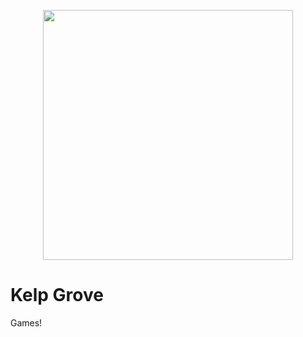 <p align="center">
  <img src="https://user-images.githubusercontent.com/60324/179770486-01bf8cee-0c57-4b72-9f5a-78f5f2a2e184.png" width="400px">
</p>

# Kelp Grove

Games!
